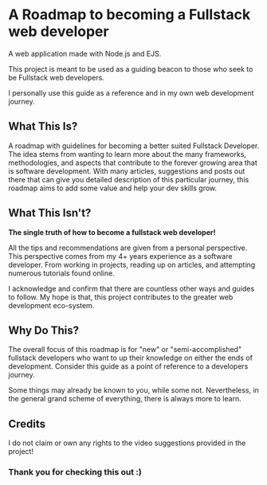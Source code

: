 # A Roadmap to becoming a Fullstack web developer

A web application made with Node.js and EJS.

This project is meant to be used as a guiding beacon to those who seek to be Fullstack web developers.

I personally use this guide as a reference and in my own web development journey.

## What This Is?

A roadmap with guidelines for becoming a better suited Fullstack
Developer. The idea stems from wanting to learn more about the many
frameworks, methodologies, and aspects that contribute to the forever
growing area that is software development. With many articles,
suggestions and posts out there that can give you detailed description
of this particular journey, this roadmap aims to add some value and help
your dev skills grow.

## What This Isn't?

**The single truth of how to become a fullstack web developer!**

All the tips and recommendations are given from a personal perspective. This perspective comes from my 4+ years experience as a software developer. From working in projects, reading up on articles, and attempting numerous tutorials found online.

I acknowledge and confirm that there are countless other ways and guides to follow. My hope is that, this project contributes to the greater web development eco-system.

## Why Do This?

The overall focus of this roadmap is for "new" or "semi-accomplished" fullstack developers who want to up their knowledge on either the ends of development. Consider this guide as a point of reference to a developers journey. 

Some things may already be known to you, while some
not. Nevertheless, in the general grand scheme of everything, there is always more to learn.

## Credits
I do not claim or own any rights to the video suggestions provided in the project!

### Thank you for checking this out :)